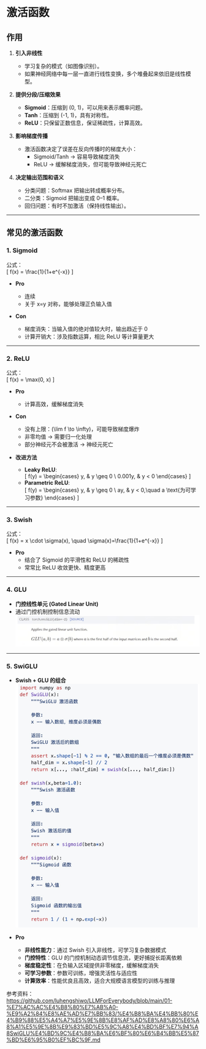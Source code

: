# 激活函数

## 作用
1. **引入非线性**  
   - 学习复杂的模式（如图像识别）。  
   - 如果神经网络中每一层一直进行线性变换，多个堆叠起来依旧是线性模型。  

2. **提供分段/压缩效果**  
   - **Sigmoid**：压缩到 (0, 1)，可以用来表示概率问题。  
   - **Tanh**：压缩到 (-1, 1)，具有对称性。  
   - **ReLU**：只保留正数信息，保证稀疏性，计算高效。  

3. **影响梯度传播**  
   - 激活函数决定了误差在反向传播时的梯度大小：  
     - Sigmoid/Tanh → 容易导致梯度消失  
     - ReLU → 缓解梯度消失，但可能导致神经元死亡  

4. **决定输出范围和语义**  
   - 分类问题：Softmax 把输出转成概率分布。  
   - 二分类：Sigmoid 把输出变成 0–1 概率。  
   - 回归问题：有时不加激活（保持线性输出）。  

---

## 常见的激活函数

### 1. Sigmoid
公式：  
\[
f(x) = \frac{1}{1+e^{-x}}
\]

- **Pro**  
  - 连续  
  - 关于 x=y 对称，能够处理正负输入值  

- **Con**  
  - 梯度消失：当输入值的绝对值较大时，输出趋近于 0  
  - 计算开销大：涉及指数运算，相比 ReLU 等计算量更大  

---

### 2. ReLU
公式：  
\[
f(x) = \max(0, x)
\]

- **Pro**  
  - 计算高效，缓解梯度消失  

- **Con**  
  - 没有上限：\(\lim f \to \infty\)，可能导致梯度爆炸  
  - 非零均值 → 需要归一化处理  
  - 部分神经元不会被激活 → 神经元死亡  

- **改进方法**  
  - **Leaky ReLU**:  
    \[
    f(y) = 
    \begin{cases}
    y, & y \geq 0 \\ 
    0.001y, & y < 0
    \end{cases}
    \]  
  - **Parametric ReLU**:  
    \[
    f(y) = 
    \begin{cases}
    y, & y \geq 0 \\ 
    ay, & y < 0,\quad a \text{为可学习参数}
    \end{cases}
    \]  

---

### 3. Swish
公式：  
\[
f(x) = x \cdot \sigma(x), \quad \sigma(x)=\frac{1}{1+e^{-x}}
\]

- **Pro**  
  - 结合了 Sigmoid 的平滑性和 ReLU 的稀疏性  
  - 常常比 ReLU 收敛更快、精度更高  

---

### 4. GLU
- **门控线性单元 (Gated Linear Unit)**  
- 通过门控机制控制信息流动  
![formula for GLU](images/GLU.jpg)

---

### 5. SwiGLU
- **Swish + GLU 的组合**
![formula for SwiGLU](images/SwiGLU.jpg)

- **Pro**  
  - **非线性能力**：通过 Swish 引入非线性，可学习复杂数据模式  
  - **门控特性**：GLU 的门控机制动态调节信息流，更好捕捉长距离依赖  
  - **梯度稳定性**：在负输入区域提供非零梯度，缓解梯度消失  
  - **可学习参数**：参数可训练，增强灵活性与适应性  
  - **计算效率**：性能优良且高效，适合大规模语言模型的训练与推理  


参考资料：
https://github.com/luhengshiwo/LLMForEverybody/blob/main/01-%E7%AC%AC%E4%B8%80%E7%AB%A0-%E9%A2%84%E8%AE%AD%E7%BB%83/%E4%B8%BA%E4%BB%80%E4%B9%88%E5%A4%A7%E5%9E%8B%E8%AF%AD%E8%A8%80%E6%A8%A1%E5%9E%8B%E9%83%BD%E5%9C%A8%E4%BD%BF%E7%94%A8SwiGLU%E4%BD%9C%E4%B8%BA%E6%BF%80%E6%B4%BB%E5%87%BD%E6%95%B0%EF%BC%9F.md